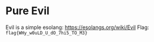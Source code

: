 # Pure Evil
Evil is a simple esolang: https://esolangs.org/wiki/Evil
Flag: `flag{WHy_w0uLD_U_dO_7hi5_TO_M3}`
